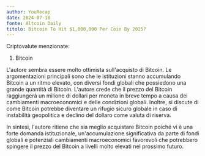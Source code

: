 ```yaml
---
author: YouRecap
date: 2024-07-18
fonte: Altcoin Daily
titolo: Bitcoin To Hit $1,000,000 Per Coin By 2025?
---
```


Criptovalute menzionate:

1. Bitcoin

L'autore sembra essere molto ottimista sull'acquisto di Bitcoin. Le argomentazioni principali sono che le istituzioni stanno accumulando Bitcoin a un ritmo elevato, con diversi fondi globali che possiedono una grande quantità di Bitcoin. L'autore crede che il prezzo del Bitcoin raggiungerà un milione di dollari per moneta in breve tempo a causa dei cambiamenti macroeconomici e delle condizioni globali. Inoltre, si discute di come Bitcoin potrebbe diventare un rifugio sicuro globale in caso di instabilità geopolitica e declino del dollaro come valuta di riserva.

In sintesi, l'autore ritiene che sia meglio acquistare Bitcoin poiché vi è una forte domanda istituzionale, un'accumulazione significativa da parte di fondi globali e potenziali cambiamenti macroeconomici favorevoli che potrebbero spingere il prezzo del Bitcoin a livelli molto elevati nel prossimo futuro.
